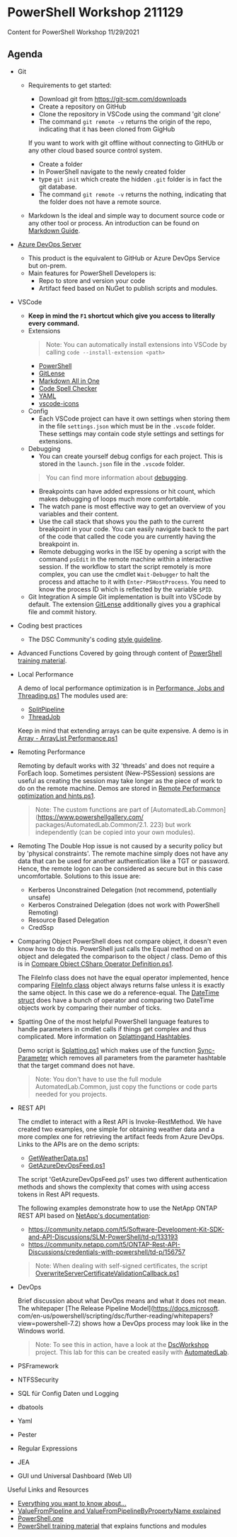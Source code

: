 # PowerShell Workshop 211129
Content for PowerShell Workshop 11/29/2021

## Agenda

- Git
  - Requirements to get started:
    - Download git from https://git-scm.com/downloads
    - Create a repository on GitHub
    - Clone the repository in VSCode using the command 'git clone'
    - The command ```git remote -v``` returns the origin of the repo, indicating that it has been cloned from GigHub

    If you want to work with git offline without connecting to GitHUb or any other cloud based source control system.
    - Create a folder
    - In PowerShell navigate to the newly created folder
    - type ```git init``` which create the hidden ```.git``` folder is in fact the git database.
    - The command ```git remote -v``` returns the nothing, indicating that the folder does not have a remote source.
  - Markdown
    Is the ideal and simple way to document source code or any other tool or process. An introduction can be found on [Markdown Guide](https://www.markdownguide.org).
- [Azure DevOps Server](https://azure.microsoft.com/en-us/services/devops/server/)
  - This product is the equivalent to GitHub or Azure DevOps Service but on-prem.
  - Main features for PowerShell Developers is:
    - Repo to store and version your code
    - Artifact feed based on NuGet to publish scripts and modules.
- VSCode
  - **Keep in mind the ```F1``` shortcut which give you access to literally every command.**  
  - Extensions
    > Note: You can automatically install extensions into VSCode by calling ```code --install-extension <path>```
    - [PowerShell](https://marketplace.visualstudio.com/items?itemName=ms-vscode.PowerShell)
    - [GitLense](https://marketplace.visualstudio.com/items?itemName=eamodio.gitlens)
    - [Markdown All in One](https://marketplace.visualstudio.com/items?itemName=yzhang.markdown-all-in-one)
    - [Code Spell Checker](https://marketplace.visualstudio.com/items?itemName=streetsidesoftware.code-spell-checker)
    - [YAML](https://marketplace.visualstudio.com/items?itemName=redhat.vscode-yaml)
    - [vscode-icons](https://marketplace.visualstudio.com/items?itemName=vscode-icons-team.vscode-icons)
  - Config
    - Each VSCode project can have it own settings when storing them in the file ```settings.json``` which must be in the ```.vscode``` folder. These settings may contain code style settings and settings for extensions.
  - Debugging
    - You can create yourself debug configs for each project. This is stored in the ```launch.json``` file in the ```.vscode``` folder.
    > You can find more information about [debugging](https://code.visualstudio.com/Docs/editor/debugging).
    - Breakpoints can have added expressions or hit count, which makes debugging of loops much more comfortable.
    - The watch pane is most effective way to get an overview of you variables and their content.
    - Use the call stack that shows you the path to the current breakpoint in your code. You can easily navigate back to the part of the code that called the code you are currently having the breakpoint in.
    - Remote debugging works in the ISE by opening a script with the command ```psEdit``` in the remote machine within a interactive session. If the workflow to start the script remotely is more complex, you can use the cmdlet ```Wait-Debugger``` to halt the process and attache to it with ```Enter-PSHostProcess```. You need to know the process ID which is reflected by the variable ```$PID```.
  - Git Integration
    A simple Git implementation is built into VSCode by default. The extension [GitLense](https://marketplace.visualstudio.com/items?itemName=eamodio.gitlens) additionally gives you a graphical file and commit history.
- Coding best practices
  - The DSC Community's coding [style guideline](https://dsccommunity.org/styleguidelines/).
-	Advanced Functions
  Covered by going through content of [PowerShell training material](https://github.com/raandree/PowerShellTraining).

-	Local Performance

    A demo of local performance optimization is in [Performance, Jobs and Threading.ps1](./Misc/Performance,%20Jobs%20and%20Threading.ps1)
    The modules used are:
      - [SplitPipeline](https://www.powershellgallery.com/packages/SplitPipeline/1.6.2)
      - [ThreadJob](https://www.powershellgallery.com/packages/ThreadJob/2.0.3)

    Keep in mind that extending arrays can be quite expensive. A demo is in [Array - ArrayList Performance.ps1](./Misc/Array%20-%20ArrayList%20Performance.ps1)

- Remoting Performance
  
    Remoting by default works with 32 'threads' and does not require a ForEach loop. Sometimes persistent (New-PSSession) sessions are useful as creating the session may
    take longer as the piece of work to do on the remote machine. Demos are stored in [Remote Performance optimization and hints.ps1](./Misc/Remote%20Performance%20optimization%20and%20hints.ps1).

    > Note: The custom functions are  part of [AutomatedLab.Common]  (https://www.powershellgallery.com/ packages/AutomatedLab.Common/2.1.  223) but work independently (can  be copied into your own modules).

- Remoting
  The Double Hop issue is not caused by a security policy but by 'physical constraints'. The remote machine simply does not have any data that can be used for another authentication like a TGT or password. Hence, the remote logon can be considered as secure but in this case uncomfortable. Solutions to this issue are:
  - Kerberos Unconstrained Delegation (not recommend, potentially unsafe)
  - Kerberos Constrained Delegation (does not work with PowerShell Remoting)
  - Resource Based Delegation
  - CredSsp

- Comparing Object
  PowerShell does not compare object, it doesn't even know how to do this. PowerShell just calls the Equal method on an object and delegated the comparison to the object / class. Demo of this is in [Compare Object CSharp Operator Definition.ps1](./Misc/Compare%20Object%20CSharp%20Operator%20Definition.ps1).

  The FileInfo class does not have the equal operator implemented, hence comparing [FileInfo class](https://docs.microsoft.com/en-us/dotnet/api/system.io.fileinfo?view=net-6.0) object always returns false unless it is exactly the same object. In this case we do a reference-equal. The [DateTime struct](https://docs.microsoft.com/en-us/dotnet/api/system.datetime?view=net-6.0) does have a bunch of operator and comparing two DateTime objects work by comparing their number of ticks.

- Spatting
  One of the most helpful PowerShell language features to handle parameters in cmdlet calls if things get complex and thus complicated. More information on [Splattingand Hashtables](https://powershellexplained.com/2016-11-06-powershell-hashtable-everything-you-wanted-to-know-about/#splatting-hashtables-at-cmdlets).

  Demo script is [Splatting.ps1](./Misc/Splatting.ps1) which makes use of the function [Sync-Parameter](https://github.com/AutomatedLab/AutomatedLab.Common/blob/develop/AutomatedLab.Common/Common/Public/Sync-Parameter.ps1) which removes all parameters from the parameter hashtable that the target command does not have.
  > Note: You don't have to use the full module AutomatedLab.Common, just copy the functions or code parts needed for you projects.

-	REST API

    The cmdlet to interact with a Rest API is Invoke-RestMethod. We have created two examples, one simple for obtaining weather data and a more complex one for retrieving the artifact feeds from Azure DevOps. Links to the APIs are on the demo scripts:
      - [GetWeatherData.ps1](./Misc/GetWeatherData.ps1)
      - [GetAzureDevOpsFeed.ps1](./Misc/GetAzureDevOpsFeed.ps1)
    
    The script 'GetAzureDevOpsFeed.ps1' uses two different authentication methods and shows the complexity that comes with using access tokens in Rest API requests.

    The following examples demonstrate how to use the NetApp ONTAP REST API based on [NetApp's documentation](https://library.netapp.com/ecmdocs/ECMLP2856304/html/index.html):
    - https://community.netapp.com/t5/Software-Development-Kit-SDK-and-API-Discussions/SLM-PowerShell/td-p/133193
    - https://community.netapp.com/t5/ONTAP-Rest-API-Discussions/credentials-with-powershell/td-p/156757

    > Note: When dealing with self-signed certificates, the script [OverwriteServerCertificateValidationCallback.ps1](./Misc/OverwriteServerCertificateValidationCallback.ps1)

- DevOps
  
    Brief discussion about what DevOps means and what it does not mean.   The whitepaper [The Release Pipeline Model](https://docs.microsoft. com/en-us/powershell/scripting/dsc/further-reading/whitepapers?  view=powershell-7.2) shows how a DevOps process may look like in the  Windows world.

    > Note: To see this in action, have a look at the [DscWorkshop](https://github.com/dsccommunity/DscWorkshop) project. This lab for this can be created easily with [AutomatedLab](https://automatedlab.org).

-	PSFramework
-	NTFSSecurity
-	SQL für Config Daten und Logging
  - dbatools
-	Yaml
- Pester
-	Regular Expressions
-	JEA
-	GUI und Universal Dashboard (Web UI)


Useful Links and Resources
 - [Everything you want to know about...](https://powershellexplained.com/)
 - [ValueFromPipeline and ValueFromPipelineByPropertyName explained](https://learn-powershell.net/2013/05/07/tips-on-implementing-pipeline-support/)
 - [PowerShell.one](https://powershell.one/)
 - [PowerShell training material](https://github.com/raandree/PowerShellTraining) that explains functions and modules